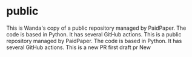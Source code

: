 # public

This is Wanda's copy of a public repository managed by PaidPaper. The code is based in Python. It has several GitHub actions.
This is a public repository managed by PaidPaper. The code is based in Python. It has several GitHub actions.
This is a new PR
first draft pr 
New
